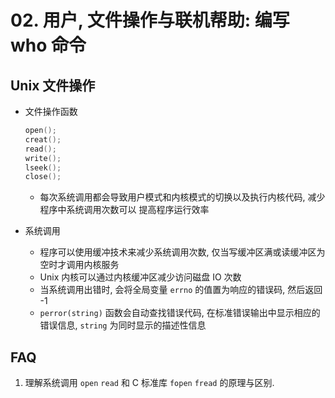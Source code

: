# 02. 用户, 文件操作与联机帮助: 编写 who 命令

## Unix 文件操作

* 文件操作函数

    ```c++
    open();
    creat();
    read();
    write();
    lseek();
    close();
    ```
    - 每次系统调用都会导致用户模式和内核模式的切换以及执行内核代码, 减少程序中系统调用次数可以
        提高程序运行效率


* 系统调用
    - 程序可以使用缓冲技术来减少系统调用次数, 仅当写缓冲区满或读缓冲区为空时才调用内核服务
    - Unix 内核可以通过内核缓冲区减少访问磁盘 IO 次数
    - 当系统调用出错时, 会将全局变量 `errno` 的值置为响应的错误码, 然后返回 -1
    - `perror(string)` 函数会自动查找错误代码, 在标准错误输出中显示相应的错误信息,
        `string` 为同时显示的描述性信息

## FAQ
1. 理解系统调用 `open` `read` 和 C 标准库 `fopen` `fread` 的原理与区别.